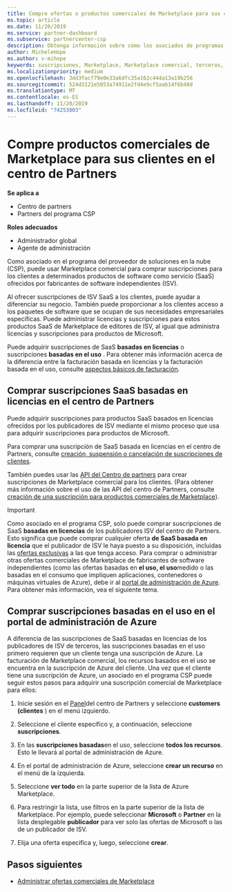 ```yaml
---
title: Compre ofertas o productos comerciales de Marketplace para sus clientes | Centro de Partners
ms.topic: article
ms.date: 11/20/2019
ms.service: partner-dashboard
ms.subservice: partnercenter-csp
description: Obtenga información sobre cómo los asociados de programas de CSP pueden usar el Marketplace del centro de partners para realizar compras de clientes de ofertas de SaaS de fabricantes de software independientes (ISV).
author: MicheleHope
ms.author: v-mihope
keywords: suscripciones, Marketplace, Marketplace comercial, terceros, ISV, ofertas de SaaS, programa de proveedor de soluciones en la nube, compra de una oferta, compra de una suscripción
ms.localizationpriority: medium
ms.openlocfilehash: 3dd3facf79e0e33a6dfc35a162c444a13a19b256
ms.sourcegitcommit: 524d3121e5053a74911e2fd4e9cf5aab14f6b48d
ms.translationtype: MT
ms.contentlocale: es-ES
ms.lasthandoff: 11/20/2019
ms.locfileid: "74253803"
---
```

# <a name="purchase-commercial-marketplace-products-for-your-customers-in-partner-center"></a>Compre productos comerciales de Marketplace para sus clientes en el centro de Partners

**Se aplica a**

- Centro de partners
- Partners del programa CSP

**Roles adecuados**

- Administrador global
- Agente de administración

Como asociado en el programa del proveedor de soluciones en la nube (CSP), puede usar Marketplace comercial para comprar suscripciones para los clientes a determinados productos de software como servicio (SaaS) ofrecidos por fabricantes de software independientes (ISV). 

Al ofrecer suscripciones de ISV SaaS a los clientes, puede ayudar a diferenciar su negocio. También puede proporcionar a los clientes acceso a los paquetes de software que se ocupan de sus necesidades empresariales específicas. Puede administrar licencias y suscripciones para estos productos SaaS de Marketplace de editores de ISV, al igual que administra licencias y suscripciones para productos de Microsoft.

Puede adquirir suscripciones de SaaS **basadas en licencias** o suscripciones **basadas en el uso** . Para obtener más información acerca de la diferencia entre la facturación basada en licencias y la facturación basada en el uso, consulte [aspectos básicos de facturación](billing-basics.md).

## <a name="purchase-license-based-saas-subscriptions-in-partner-center"></a>Comprar suscripciones SaaS basadas en licencias en el centro de Partners

Puede adquirir suscripciones para productos SaaS basados en licencias ofrecidos por los publicadores de ISV mediante el mismo proceso que usa para adquirir suscripciones para productos de Microsoft.

Para comprar una suscripción de SaaS basada en licencias en el centro de Partners, consulte [creación, suspensión o cancelación de suscripciones de clientes](create-a-new-subscription.md#create-a-new-subscription).

También puedes usar las [API del Centro de partners](https://docs.microsoft.com/partner-center/develop/) para crear suscripciones de Marketplace comercial para los clientes. (Para obtener más información sobre el uso de las API del centro de Partners, consulte [creación de una suscripción para productos comerciales de Marketplace](https://docs.microsoft.com/partner-center/develop/create-subscription-azure-marketplace-products)).

>[!IMPORTANT]
> Como asociado en el programa CSP, solo puede comprar suscripciones de SaaS **basadas en licencias** de los publicadores ISV del centro de Partners. Esto significa que puede comprar cualquier oferta **de SaaS basada en licencia** que el publicador de ISV le haya puesto a su disposición, incluidas las [ofertas exclusivas](csp-commercial-marketplace-discover.md#learn-about-marketplace-exclusive-offers) a las que tenga acceso. Para comprar o administrar otras ofertas comerciales de Marketplace de fabricantes de software independientes (como las ofertas basadas en **el uso, el uso**medido o las basadas en el consumo que impliquen aplicaciones, contenedores o máquinas virtuales de Azure), debe ir al [portal de administración de Azure](https://portal.azure.com/). Para obtener más información, vea el siguiente tema.

## <a name="purchase-usage-based-subscriptions-in-the-azure-management-portal"></a>Comprar suscripciones basadas en el uso en el portal de administración de Azure

A diferencia de las suscripciones de SaaS basadas en licencias de los publicadores de ISV de terceros, las suscripciones basadas en el uso primero requieren que un cliente tenga una suscripción de Azure. La facturación de Marketplace comercial, los recursos basados en el uso se encuentra en la suscripción de Azure del cliente. Una vez que el cliente tiene una suscripción de Azure, un asociado en el programa CSP puede seguir estos pasos para adquirir una suscripción comercial de Marketplace para ellos:

1. Inicie sesión en el [Panel](https://partner.microsoft.com/dashboard)del centro de Partners y seleccione **customers (clientes** ) en el menú izquierdo.

2. Seleccione el cliente específico y, a continuación, seleccione **suscripciones**.  

3. En las **suscripciones basadas**en el uso, seleccione **todos los recursos**. Esto le llevará al portal de administración de Azure.

4. En el portal de administración de Azure, seleccione **crear un recurso** en el menú de la izquierda.

5. Seleccione **ver todo** en la parte superior de la lista de Azure Marketplace.

6. Para restringir la lista, use filtros en la parte superior de la lista de Marketplace. Por ejemplo, puede seleccionar **Microsoft** o **Partner** en la lista desplegable **publicador** para ver solo las ofertas de Microsoft o las de un publicador de ISV.

7. Elija una oferta específica y, luego, seleccione **crear**.

## <a name="next-steps"></a>Pasos siguientes

- [Administrar ofertas comerciales de Marketplace](csp-commercial-marketplace-purchase.md)